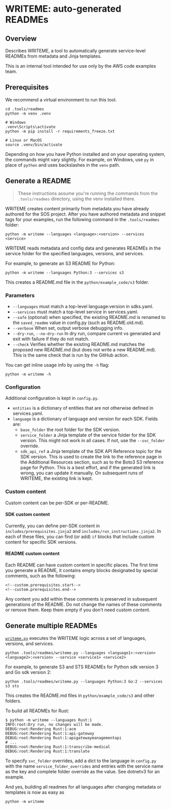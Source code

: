 # WRITEME: auto-generated READMEs

## Overview

Describes WRITEME, a tool to automatically generate service-level READMEs from
metadata and Jinja templates.

This is an internal tool intended for use only by the AWS code examples team.

## Prerequisites

We recommend a virtual environment to run this tool.

```
cd .tools/readmes
python -m venv .venv

# Windows
.venv\Scripts\activate
python -m pip install -r requirements_freeze.txt

# Linux or MacOS
source .venv/bin/activate
```

Depending on how you have Python installed and on your operating system,
the commands might vary slightly. For example, on Windows, use `py` in place of
`python` and uses backslashes in the `venv` path.

## Generate a README

> These instructions assume you're running the commands from the `.tools/readmes`
> directory, using the venv installed there.

WRITEME creates content primarily from metadata you have already
authored for the SOS project. After you have authored metadata and snippet tags
for your examples, run the following command in the `.tools/readmes` folder:

```
python -m writeme --languages <language>:<version> --services <service>
```

WRITEME reads metadata and config data and generates READMEs in the service
folder for the specified languages, versions, and services.

For example, to generate an S3 README for Python:

```
python -m writeme --languages Python:3 --services s3
```

This creates a README.md file in the `python/example_code/s3` folder.

### Parameters

- `--languages` must match a top-level language:version in sdks.yaml.
- `--services` must match a top-level service in services.yaml.
- `--safe` (optional) when specified, the existing README.md is renamed to the
  `saved_readme` value in config.py (such as README.old.md).
- `--verbose` When set, output verbose debugging info.
- `--dry-run`, `--no-dry-run` In dry run, compare current vs generated and exit with failure if they do not match.
- `--check` Verifies whether the existing README.md matches the proposed new README.md
  (but does not write a new README.md). This is the same check that is run by the GitHub action.

You can get inline usage info by using the `-h` flag:

```
python -m writeme -h
```

### Configuration

Additional configuration is kept in `config.py`.

- `entities` is a dictionary of entities that are not otherwise defined in
  services.yaml.
- `language` is a dictionary of language and version for each SDK. Fields are:
  - `base_folder` the root folder for the SDK version.
  - `service_folder` a Jinja template of the service folder for the SDK version.
    This might not work in all cases. If not, use the `--svc_folder` override.
  - `sdk_api_ref` a Jinja template of the SDK API Reference topic for the SDK version.
    This is used to create the link to the reference page in the Additional Resources
    section, such as to the Boto3 S3 reference page for Python. This is a best effort,
    and if the generated link is wrong, you can update it manually. On subsequent runs
    of WRITEME, the existing link is kept.

### Custom content

Custom content can be per-SDK or per-README.

#### SDK custom content

Currently, you can define per-SDK content in `includes/prerequisites.jinja2` and
`includes/run_instructions.jinja2`. In each of these files, you can find (or add) `if`
blocks that include custom content for specific SDK versions.

#### README custom content

Each README can have custom content in specific places. The first time you
generate a README, it contains empty blocks designated by special comments, such as
the following:

```
<!--custom.prerequisites.start-->
<!--custom.prerequisites.end-->
```

Any content you add within these comments is preserved in subsequent generations
of the README. Do not change the names of these comments or remove them. Keep them
empty if you don't need custom content.

## Generate multiple READMEs

[`writeme.py`](writeme.py) executes the WRITEME logic across a set of languages,
versions, and services.

```
python .tools/readmes/writeme.py --languages <language1>:<version> <language2>:<version> --service <service1> <service2>
```

For example, to generate S3 and STS READMEs for Python sdk version 3 and Go sdk version 2:

```
python .tools/readmes/writeme.py --languages Python:3 Go:2 --services s3 sts
```

This creates the README.md files in `python/example_code/s3` and other folders.

To build all READMEs for Rust:

```
$ python -m writeme --languages Rust:1
INFO:root:Dry run, no changes will be made.
DEBUG:root:Rendering Rust:1:acm
DEBUG:root:Rendering Rust:1:api-gateway
DEBUG:root:Rendering Rust:1:apigatewaymanagementapi
# ...
DEBUG:root:Rendering Rust:1:transcribe-medical
DEBUG:root:Rendering Rust:1:translate
```

To specify `svc_folder` overrides, add a dict to the language in `config.py` with
the name `service_folder_overrides` and entries with the service name as the key
and complete folder override as the value. See dotnetv3 for an example.

And yes, building all readmes for all languages after changing metadata or templates is now as easy as

```
python -m writeme
```
